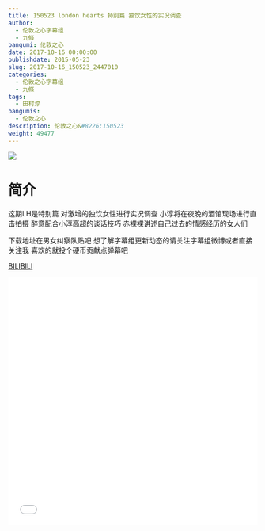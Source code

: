 ```yaml
---
title: 150523 london hearts 特别篇 独饮女性的实况调查
author: 
  - 伦敦之心字幕组
  - 九條
bangumi: 伦敦之心
date: 2017-10-16 00:00:00
publishdate: 2015-05-23
slug: 2017-10-16_150523_2447010
categories: 
  - 伦敦之心字幕组
  - 九條
tags: 
  - 田村淳
bangumis: 
  - 伦敦之心
description: 伦敦之心&#8226;150523
weight: 49477
---
```


![](https://i.imgur.com/QEOugqm.jpg)

# 简介  
这期LH是特别篇 对激增的独饮女性进行实况调查 小淳将在夜晚的酒馆现场进行直击拍摄 醉意配合小淳高超的谈话技巧 赤裸裸讲述自己过去的情感经历的女人们 


下载地址在男女纠察队贴吧 想了解字幕组更新动态的请关注字幕组微博或者直接关注我 喜欢的就投个硬币贡献点弹幕吧

  [BILIBILI](https://www.bilibili.com/video/av2447010/)


<div class="vcontainer">  <iframe class='video' src="//www.bilibili.com/blackboard/player.html?aid=2447010" width="100%" height="500" frameborder="0" allowfullscreen="allowfullscreen"></iframe></div>
